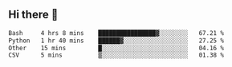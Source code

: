 ## Hi there 👋

<!--START_SECTION:waka-->

```txt
Bash     4 hrs 8 mins    ████████████████▓░░░░░░░░   67.21 %
Python   1 hr 40 mins    ██████▓░░░░░░░░░░░░░░░░░░   27.25 %
Other    15 mins         █░░░░░░░░░░░░░░░░░░░░░░░░   04.16 %
CSV      5 mins          ▒░░░░░░░░░░░░░░░░░░░░░░░░   01.38 %
```

<!--END_SECTION:waka-->

<!--
**OliverShang/OliverShang** is a ✨ _special_ ✨ repository because its `README.md` (this file) appears on your GitHub profile.

Here are some ideas to get you started:

- 🔭 I’m currently working on ...
- 🌱 I’m currently learning ...
- 👯 I’m looking to collaborate on ...
- 🤔 I’m looking for help with ...
- 💬 Ask me about ...
- 📫 How to reach me: ...
- 😄 Pronouns: ...
- ⚡ Fun fact: ...
-->
